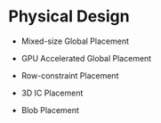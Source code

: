 # Physical Design

* Mixed-size Global Placement


* GPU Accelerated Global Placement



* Row-constraint Placement


* 3D IC Placement


* Blob Placement

 
